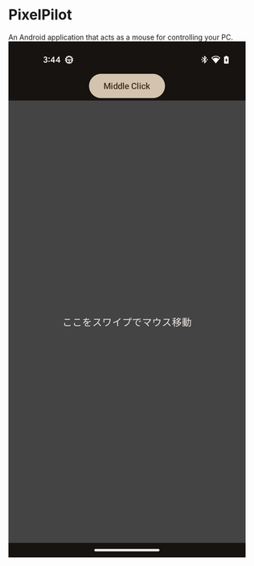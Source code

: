 # PixelPilot
An Android application that acts as a mouse for controlling your PC.
![PixelPilot](./docs/image/Screenshot_20250525_034454.png)